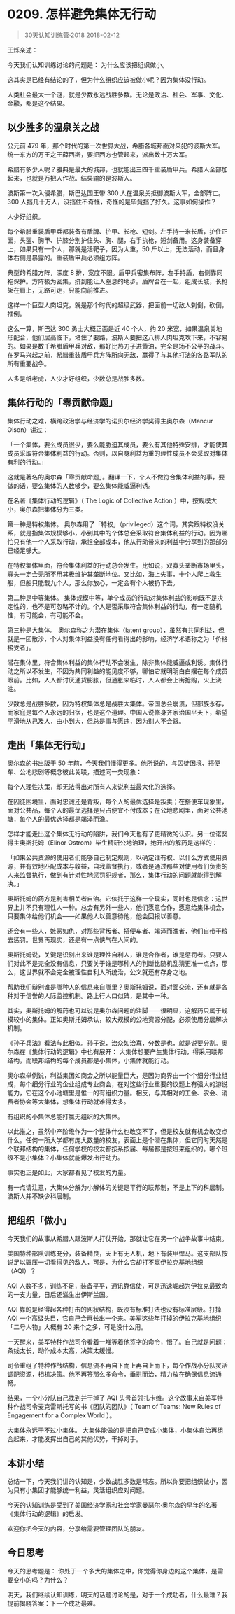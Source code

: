 # 0209. 怎样避免集体无行动
> 30天认知训练营·2018
2018-02-12

王烁亲述：

今天我们认知训练讨论的问题是： 为什么应该把组织做小。

这其实是已经有结论的了，但为什么组织应该被做小呢？因为集体没行动。

人类社会最大一个谜，就是少数永远战胜多数。无论是政治、社会、军事、文化、金融，都是这个结果。

## 以少胜多的温泉关之战
公元前 479 年，那个时代的第一次世界大战，希腊各城邦面对来犯的波斯大军。统一东方的万王之王薛西斯，要把西方也管起来，派出数十万大军。

希腊有多少人呢？雅典是最大的城邦，也就能出三四千重装盾甲兵。希腊人全部加起来，也就是万把人作战。结果输的是波斯人。

波斯第一次入侵希腊，斯巴达国王带 300 人在温泉关抵御波斯大军，全部阵亡。300 人挡几十万人，没挡住不奇怪，奇怪的是毕竟挡了好久。这事如何操作？

人少好组织。

每个希腊重装盾甲兵都装备有盾牌、护甲、长枪、短剑。左手持一米长盾，护住正面，头盔、胸甲、护膝分别护住头、胸、腿，右手执枪，短剑备用。这身装备穿上，如果只有一个人，那就是活靶子，因为太重，50 斤以上，无法活动，而且身体右侧是暴露的。重装盾甲兵必须组方阵。

典型的希腊方阵，深度 8 排，宽度不限。盾甲兵密集布阵，左手持盾，右侧靠同袍保护。方阵极为密集，挤到能让人窒息的地步。盾牌合在一起，组成长城，长枪架在肩上，无路可走，只能向前推进。

这样一个巨型人肉坦克，就是那个时代的超级武器，把面前一切敌人刺倒，砍倒，推倒。

这么一算，斯巴达 300 勇士大概正面是近 40 个人，约 20 米宽，如果温泉关地形配合，他们居高临下，堵住了要路，波斯人要把这八排人肉坦克攻下来，不容易的。如果是数千希腊盾甲兵对敌，那好比热刀子进黄油，完全是场不公平的战斗。在罗马兴起之前，希腊重装盾甲兵方阵所向无敌，赢得了与其他打法的各路军队的所有重要战争。

人多是纸老虎，人少才好组织，少数总是战胜多数。

## 集体行动的「零贡献命题」
集体行动之难，横跨政治学与经济学的诺贝尔经济学奖得主奥尔森（Mancur Olson）讲过：

「一个集体，要么成员很少，要么能胁迫其成员，要么有其他特殊安排，才能使其成员采取符合集体利益的行动。否则，以自身利益为重的理性成员不会采取对集体有利的行动。」

这就是著名的奥尔森「零贡献命题」。翻译一下，个人不做符合集体利益的事，要做的话，要么集体的人数够少，要么集体能威逼利诱。

在名著《集体行动的逻辑》（ The Logic of Collective Action ）中，按规模大小，奥尔森把集体分为三类。

第一种是特权集体。 奥尔森用了「特权」（privileged）这个词，其实跟特权没关系，就是指集体规模够小，小到其中的个体总会采取符合集体利益的行动。因为哪怕只有他一个人采取行动，承担全部成本，他从行动带来的利益中分享到的那部分已经足够大。

在特权集体里面，符合集体利益的行动总会发生。比如说，双寡头垄断市场里头，寡头一定会无所不用其极维护其垄断地位。又比如，海上失事，十个人爬上救生船，但船只能载九个人，那么你放心，一定会有个人被扔下去。

第二种是中等集体。 集体规模中等，单个成员的行动对集体利益的影响既不是决定性的，也不是可忽略不计的。个人是否采取符合集体利益的行动，有一定随机性，有可能会，有可能不会。

第三种是大集体。 奥尔森称之为潜在集体（latent group），虽然有共同利益，但就是一团散沙，个人对集体利益没有任何看得出的影响，经济学术语称之为「价格接受者」。

潜在集体里，符合集体利益的集体行动不会发生，除非集体能威逼或利诱。集体行动之所以不发生，不因为共同利益的能见度不够，哪怕它就明明白白摆在每个成员眼前。比如，人人都讨厌通货膨胀，但通胀来临时，人人都会上街抢购，火上浇油。

少数总是战胜多数，因为特权集体总是战胜大集体。帝国总会崩溃，但部族永存，而家庭是每个人永远的归宿，也是这个道理。中国人说修身齐家治国平天下，希望平滑地从己及人，由小到大，但总是事与愿违，因为别人不会跟。

## 走出「集体无行动」
奥尔森的书出版于 50 年前，今天我们懂得更多。他所说的，与囚徒困境、搭便车、公地悲剧等概念彼此关联，描述同一类现象：

每个人理性决策，却无法得出对所有人来说利益最大化的选择。

在囚徒困境里，面对忠诚还是背叛，每个人的最优选择是叛卖；在搭便车现象里，面对公共品，每个人的最优选择是只占便宜不付成本；在公地悲剧里，面对公共池塘，每个人的最优选择都是竭泽而渔。

怎样才能走出这个集体无行动的陷阱，我们今天也有了更精微的认识。另一位诺奖得主奥斯托姆（Elinor Ostrom）毕生精研公地治理，她开出的解药是这样的：

「如果公共资源的使用者们能够自己制定规则，以确定谁有权、以什么方式使用资源，并有效地匹配成本与收益，自我监督执行，或者是通过那些对使用者们负责的人来监督执行，做到有针对性地惩罚犯规者，那么，集体行动的问题就能得到解决。」

奥斯托姆的药方是利害相关者自治。它依托于这样一个现实，同时也是信念：这世界上并不只有理性人一种。总会有另外一些人，他们愿意合作，愿意给集体机会，只要集体给他们机会——如果他人以善意待他，他会回报以善意。

还会有一些人，嫉恶如仇，对那些背叛者、搭便车者、竭泽而渔者，他们自带干粮去惩罚。世界再现实，还是有一点侠气在人间的。

奥斯托姆说，关键是识别出来谁是理性自利人，谁是合作者，谁是惩罚者。只要人们对此不是完全没有信息，只要关于谁是哪种人的判断比随机乱猜更准一点点，那么，这世界就不会完全被理性自利人所统治，公义就还有存身之地。

帮助我们辩别谁是哪种人的信息来自哪里？奥斯托姆说，面对面交流，还有就是各种对于信誉的人际监控机制。路上行人口似碑，是其中一种。

其实，奥斯托姆的解药也可以说是奥尔森问题的注脚——很明显，这解药只属于规模较小的集体。正如奥斯托姆承认，较大规模的公地资源分配，必须使用分层解决机制。

《孙子兵法》看法与此相似。孙子说，治众如治寡，分数是也，就是说要分割。奥尔森在《集体行动的逻辑》中也有展开： 大集体想要产生集体行动，得采用联邦结构，而联邦结构的每个成员都是小集体，小集体就能行动。

奥尔森举例说，利益集团如商会之所以能量巨大，是因为商界由一个个细分行业组成，每个细分行业的企业组成专业商会，在对这些行业重要的议题上有强大的游说能力，它在这个小池塘里是惟一的有组织力量。相反，与其相对的工会、农会、消费者协会等大集体，想集体行动就难得太多。

有组织的小集体总能打赢无组织的大集体。

以此推之，虽然中产阶级作为一个整体什么也改变不了，但是校友就有机会改变点什么。任何一所大学都有庞大数量的校友，表面上是个潜在集体，但它同时天然是个联邦结构的集体，任何学校的校友都按系按届、每届都是按班来组织的。哪个班级不是小集体？小集体就能爆发出行动力。

事实也正是如此，大家都看见了校友的力量。

有一点请注意，大集体分解为小解体的关键是平行的联邦制，不是上下的科层制。波斯人并不缺少科层制。

## 把组织「做小」
今天我们的故事从希腊人跟波斯人打仗开始，那就让它在另一个战争故事中结束。

美国特种部队训练充分，装备精良，天上有无人机，地下有装甲悍马。这支部队按说足以碾压一切看得见的敌人，可是，为什么它却打不赢伊拉克基地组织（AQI）？

AQI 人数不多，训练不足，装备平平，通讯靠信使，可是迅速崛起为伊拉克最致命的一支力量，日后还滋生出伊斯兰国。

AQI 靠的是经得起各种打击的网状结构，既没有标准打法也没有标准层级。打掉 AQI 一个高级头目，它自己会再长出一个来。美军这些年打掉的伊拉克基地组织「二号人物」大概有 20 来个之多，可是没什么用。

一天醒来，美军特种作战司令看着一堆等着他签字的命令，悟了。自己就是问题： 条线太长，动作成本太高，决策太缓慢。

司令重组了特种作战结构，信息流不再自下而上再自上而下，每个作战小分队灵活调配资源，相机决策。他不再签那么多命令，垂拱而治，精力放在确保信息流通畅。

结果，一个小分队自己找到并干掉了 AQI 头号首领扎卡维。这个故事来自美军特种作战司令麦克雷斯托写的书《团队的团队》（ Team of Teams: New Rules of Engagement for a Complex World ）。

大集体永远干不过小集体。 大集体能做的是把自己变成小集体，小集体自治再组合起来，才能发挥出自己的其他优势，干掉对手。

## 本讲小结
总结一下，今天我们讲的认知是，少数战胜多数是常态。所以你要把组织做小，因为只有小集团才能够统一利益，灵活组织应对问题。

今天的认知训练是受到了美国经济学家和社会学家曼瑟尔·奥尔森的早年的名著《集体行动的逻辑》的启发。

欢迎你把今天的内容，分享给需要管理团队的朋友。

## 今日思考
今天的思考题是： 你处于一个多大的集体之中，你觉得你身边的这个集体，是需要变小的吗？为什么？

明天，我们继续认知训练，明天的话题讨论的是，对于一个成功者，什么最难？我提前揭晓答案：下一个成功最难。


